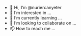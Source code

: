 - 👋 Hi, I’m @nuriercanyeter
- 👀 I’m interested in ...
- 🌱 I’m currently learning ...
- 💞️ I’m looking to collaborate on ...
- 📫 How to reach me ...

<!---
nuriercanyeter/nuriercanyeter is a ✨ special ✨ repository because its `README.md` (this file) appears on your GitHub profile.
You can click the Preview link to take a look at your changes.
--->
